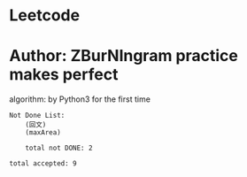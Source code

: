 # Leetcode 
# Author: ZBurNIngram practice makes perfect

algorithm:
	by Python3 for the first time 

	Not Done List:
		(回文)
		(maxArea)

		total not DONE: 2
		
	total accepted: 9

